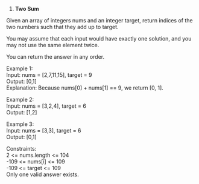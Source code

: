1. **Two Sum**

Given an array of integers nums and an integer target, return indices of the two numbers such that they add up to target.<br>

You may assume that each input would have exactly one solution, and you may not use the same element twice.<br>

You can return the answer in any order.<br>

 

Example 1:<br>
Input: nums = [2,7,11,15], target = 9<br>
Output: [0,1]<br>
Explanation: Because nums[0] + nums[1] == 9, we return [0, 1].<br>

Example 2:<br>
Input: nums = [3,2,4], target = 6<br>
Output: [1,2]<br>

Example 3:<br>
Input: nums = [3,3], target = 6<br>
Output: [0,1]<br>

Constraints:<br>
2 <= nums.length <= 104<br>
-109 <= nums[i] <= 109<br>
-109 <= target <= 109<br>
Only one valid answer exists.
